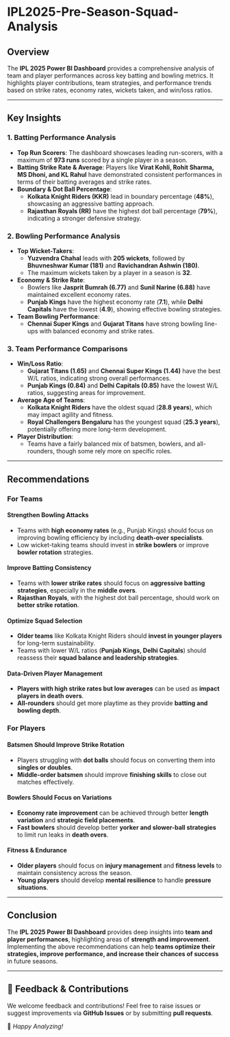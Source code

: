 # IPL2025-Pre-Season-Squad-Analysis

## Overview
The **IPL 2025 Power BI Dashboard** provides a comprehensive analysis of team and player performances across key batting and bowling metrics. It highlights player contributions, team strategies, and performance trends based on strike rates, economy rates, wickets taken, and win/loss ratios.

---

## Key Insights
### 1. Batting Performance Analysis
- **Top Run Scorers**: The dashboard showcases leading run-scorers, with a maximum of **973 runs** scored by a single player in a season.
- **Batting Strike Rate & Average**: Players like **Virat Kohli, Rohit Sharma, MS Dhoni, and KL Rahul** have demonstrated consistent performances in terms of their batting averages and strike rates.
- **Boundary & Dot Ball Percentage**:
  - **Kolkata Knight Riders (KKR)** lead in boundary percentage (**48%**), showcasing an aggressive batting approach.
  - **Rajasthan Royals (RR)** have the highest dot ball percentage (**79%**), indicating a stronger defensive strategy.

### 2. Bowling Performance Analysis
- **Top Wicket-Takers**:
  - **Yuzvendra Chahal** leads with **205 wickets**, followed by **Bhuvneshwar Kumar (181)** and **Ravichandran Ashwin (180)**.
  - The maximum wickets taken by a player in a season is **32**.
- **Economy & Strike Rate**:
  - Bowlers like **Jasprit Bumrah (6.77)** and **Sunil Narine (6.88)** have maintained excellent economy rates.
  - **Punjab Kings** have the highest economy rate (**7.1**), while **Delhi Capitals** have the lowest (**4.9**), showing effective bowling strategies.
- **Team Bowling Performance**:
  - **Chennai Super Kings** and **Gujarat Titans** have strong bowling line-ups with balanced economy and strike rates.

### 3. Team Performance Comparisons
- **Win/Loss Ratio**:
  - **Gujarat Titans (1.65)** and **Chennai Super Kings (1.44)** have the best W/L ratios, indicating strong overall performances.
  - **Punjab Kings (0.84)** and **Delhi Capitals (0.85)** have the lowest W/L ratios, suggesting areas for improvement.
- **Average Age of Teams**:
  - **Kolkata Knight Riders** have the oldest squad (**28.8 years**), which may impact agility and fitness.
  - **Royal Challengers Bengaluru** has the youngest squad (**25.3 years**), potentially offering more long-term development.
- **Player Distribution**:
  - Teams have a fairly balanced mix of batsmen, bowlers, and all-rounders, though some rely more on specific roles.

---

## Recommendations
### For Teams
#### Strengthen Bowling Attacks
- Teams with **high economy rates** (e.g., Punjab Kings) should focus on improving bowling efficiency by including **death-over specialists**.
- Low wicket-taking teams should invest in **strike bowlers** or improve **bowler rotation** strategies.

#### Improve Batting Consistency
- Teams with **lower strike rates** should focus on **aggressive batting strategies**, especially in the **middle overs**.
- **Rajasthan Royals**, with the highest dot ball percentage, should work on **better strike rotation**.

#### Optimize Squad Selection
- **Older teams** like Kolkata Knight Riders should **invest in younger players** for long-term sustainability.
- Teams with lower W/L ratios (**Punjab Kings, Delhi Capitals**) should reassess their **squad balance and leadership strategies**.

#### Data-Driven Player Management
- **Players with high strike rates but low averages** can be used as **impact players in death overs**.
- **All-rounders** should get more playtime as they provide **batting and bowling depth**.

### For Players
#### Batsmen Should Improve Strike Rotation
- Players struggling with **dot balls** should focus on converting them into **singles or doubles**.
- **Middle-order batsmen** should improve **finishing skills** to close out matches effectively.

#### Bowlers Should Focus on Variations
- **Economy rate improvement** can be achieved through better **length variation** and **strategic field placements**.
- **Fast bowlers** should develop better **yorker and slower-ball strategies** to limit run leaks in **death overs**.

#### Fitness & Endurance
- **Older players** should focus on **injury management** and **fitness levels** to maintain consistency across the season.
- **Young players** should develop **mental resilience** to handle **pressure situations**.

---

## Conclusion
The **IPL 2025 Power BI Dashboard** provides deep insights into **team and player performances**, highlighting areas of **strength and improvement**. Implementing the above recommendations can help **teams optimize their strategies, improve performance, and increase their chances of success** in future seasons.

---

## 📢 Feedback & Contributions
We welcome feedback and contributions! Feel free to raise issues or suggest improvements via **GitHub Issues** or by submitting **pull requests**.

🚀 *Happy Analyzing!*


